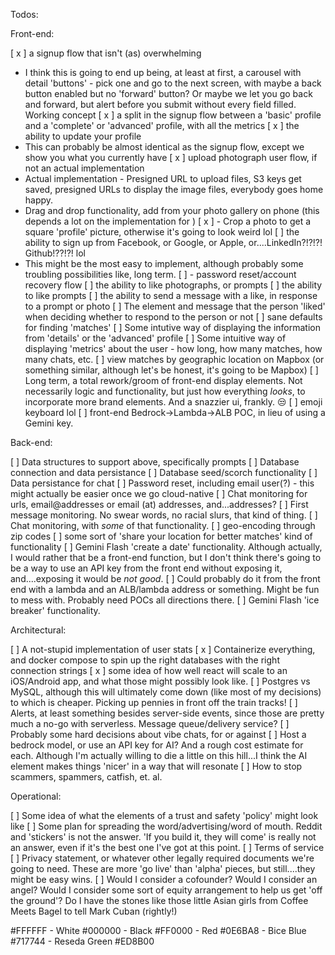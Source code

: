 Todos:

Front-end:

[ x ] a signup flow that isn't (as) overwhelming
 - I think this is going to end up being, at least at first, a carousel with detail 'buttons' - pick one and go to the next screen, with maybe a back button enabled but no 'forward' button? Or maybe we let you go back and forward, but alert before you submit without every field filled. Working concept
[ x ] a split in the signup flow between a 'basic' profile and a 'complete' or 'advanced' profile, with all the metrics
[ x ] the ability to update your profile
- This can probably be almost identical as the signup flow, except we show you what you currently have
[ x ] upload photograph user flow, if not an actual implementation
- Actual implementation - Presigned URL to upload files, S3 keys get saved, presigned URLs to display the image files, everybody goes home happy.
- Drag and drop functionality, add from your photo gallery on phone (this depends a lot on the implementation for )
[ x ] - Crop a photo to get a square 'profile' picture, otherwise it's going to look weird lol
[ ] the ability to sign up from Facebook, or Google, or Apple, or....LinkedIn?!?!?! Github!??!?! lol
- This might be the most easy to implement, although probably some troubling possibilities like, long term.
[ ] - password reset/account recovery flow
[ ] the ability to like photographs, or prompts
[ ] the ability to like prompts
[ ] the ability to send a message with a like, in response to a prompt or photo
[ ] The element and message that the person 'liked' when deciding whether to respond to the person or not
[ ] sane defaults for finding 'matches'
[ ] Some intutive way of displaying the information from 'details' or the 'advanced' profile
[ ] Some intuitive way of displaying 'metrics' about the user - how long, how many matches, how many chats, etc.
[ ] view matches by geographic location on Mapbox (or something similar, although let's be honest, it's going to be Mapbox)
[ ] Long term, a total rework/groom of front-end display elements. Not necessarily logic and functionality, but just how everything *looks*, to incorporate more brand elements. And a snazzier ui, frankly. 😒
[ ] emoji keyboard lol
[ ] front-end Bedrock->Lambda->ALB POC, in lieu of using a Gemini key.

Back-end:

[ ] Data structures to support above, specifically prompts
[ ] Database connection and data persistance
[ ] Database seed/scorch functionality
[ ] Data persistance for chat
[ ] Password reset, including email user(?) - this might actually be easier once we go cloud-native
[ ] Chat monitoring for urls, email@addresses or email (at) addresses, and...addresses?
[ ] First message monitoring. No swear words, no racial slurs, that kind of thing.
[ ] Chat monitoring, with *some* of that functionality.
[ ] geo-encoding through zip codes
[ ] some sort of 'share your location for better matches' kind of functionality
[ ] Gemini Flash 'create a date' functionality. Although actually, I would rather that be a front-end function, but I don't think there's going to be a way to use an API key from the front end without exposing it, and....exposing it would be *not good*.
[ ] Could probably do it from the front end with a lambda and an ALB/lambda address or something. Might be fun to mess with. Probably need POCs all directions there.
[ ] Gemini Flash 'ice breaker' functionality.

Architectural:

[ ] A not-stupid implementation of user stats
[ x ] Containerize everything, and docker compose to spin up the right databases with the right connection strings
[ x ] some idea of how well react will scale to an iOS/Android app, and what those might possibly look like.
[ ] Postgres vs MySQL, although this will ultimately come down (like most of my decisions) to which is cheaper. Picking up pennies in front off the train tracks!
[ ] Alerts, at least something besides server-side events, since those are pretty much a no-go with serverless. Message queue/delivery service?
[ ] Probably some hard decisions about vibe chats, for or against
[ ] Host a bedrock model, or use an API key for AI? And a rough cost estimate for each. Although I'm actually willing to die a little on this hill...I think the AI element makes things 'nicer' in a way that will resonate
[ ] How to stop scammers, spammers, catfish, et. al.

Operational:

[ ] Some idea of what the elements of a trust and safety 'policy' might look like
[ ] Some plan for spreading the word/advertising/word of mouth. Reddit and 'stickers' is not the answer. 'If you build it, they will come' is really not an answer, even if it's the best one I've got at this point.
[ ] Terms of service
[ ] Privacy statement, or whatever other legally required documents we're going to need. These are more 'go live' than 'alpha' pieces, but still....they might be easy wins.
[ ] Would I consider a cofounder? Would I consider an angel? Would I consider some sort of equity arrangement to help us get 'off the ground'? Do I have the stones like those little Asian girls from Coffee Meets Bagel to tell Mark Cuban (rightly!) 

#FFFFFF - White
#000000 - Black
#FF0000 - Red
#0E6BA8 - Bice Blue
#717744 - Reseda Green
#ED8B00